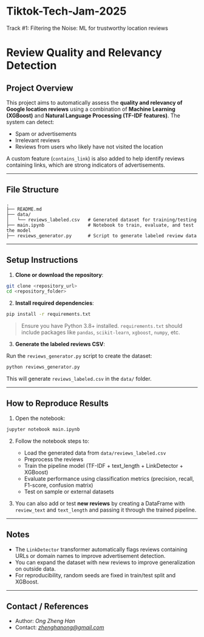 # Tiktok-Tech-Jam-2025
Track #1: Filtering the Noise: ML for trustworthy location reviews

# Review Quality and Relevancy Detection

## Project Overview

This project aims to automatically assess the **quality and relevancy of Google location reviews** using a combination of **Machine Learning (XGBoost)** and **Natural Language Processing (TF-IDF features)**.
The system can detect:

* Spam or advertisements
* Irrelevant reviews
* Reviews from users who likely have not visited the location

A custom feature (`contains_link`) is also added to help identify reviews containing links, which are strong indicators of advertisements.

---

## File Structure

```
.
├── README.md
├── data/
│   └── reviews_labeled.csv   # Generated dataset for training/testing
├── main.ipynb                # Notebook to train, evaluate, and test the model
├── reviews_generator.py      # Script to generate labeled review data
```

---

## Setup Instructions

1. **Clone or download the repository**:

```bash
git clone <repository_url>
cd <repository_folder>
```

2. **Install required dependencies**:

```bash
pip install -r requirements.txt
```

> Ensure you have Python 3.8+ installed.
> `requirements.txt` should include packages like `pandas`, `scikit-learn`, `xgboost`, `numpy`, etc.

3. **Generate the labeled reviews CSV**:

Run the `reviews_generator.py` script to create the dataset:

```bash
python reviews_generator.py
```

This will generate `reviews_labeled.csv` in the `data/` folder.

---

## How to Reproduce Results

1. Open the notebook:

```bash
jupyter notebook main.ipynb
```

2. Follow the notebook steps to:

   * Load the generated data from `data/reviews_labeled.csv`
   * Preprocess the reviews
   * Train the pipeline model (TF-IDF + text\_length + LinkDetector + XGBoost)
   * Evaluate performance using classification metrics (precision, recall, F1-score, confusion matrix)
   * Test on sample or external datasets

3. You can also add or test **new reviews** by creating a DataFrame with `review_text` and `text_length` and passing it through the trained pipeline.

---

## Notes

* The `LinkDetector` transformer automatically flags reviews containing URLs or domain names to improve advertisement detection.
* You can expand the dataset with new reviews to improve generalization on outside data.
* For reproducibility, random seeds are fixed in train/test split and XGBoost.

---

## Contact / References

* Author: *Ong Zheng Han*
* Contact: *zhenghanong@gmail.com*

